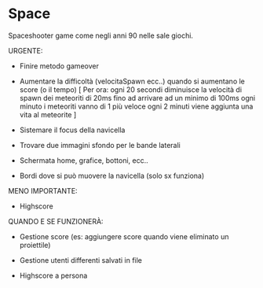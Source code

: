 # Space

Spaceshooter game come negli anni 90 nelle sale giochi.

URGENTE:

- Finire metodo gameover

- Aumentare la difficoltà (velocitaSpawn ecc..) quando si aumentano le score (o il tempo)
  [
   Per ora:
       ogni 20 secondi diminuisce la velocità di spawn dei meteoriti di 20ms fino ad arrivare ad un minimo di 100ms
       ogni minuto i meteoriti vanno di 1 più veloce
       ogni 2 minuti viene aggiunta una vita al meteorite
  ]

- Sistemare il focus della navicella

- Trovare due immagini sfondo per le bande laterali

- Schermata home, grafice, bottoni, ecc..

- Bordi dove si può muovere la navicella (solo sx funziona)


MENO IMPORTANTE:

- Highscore 


QUANDO E SE FUNZIONERÀ:

- Gestione score (es: aggiungere score quando viene eliminato un proiettile)

- Gestione utenti differenti salvati in file

- Highscore a persona
